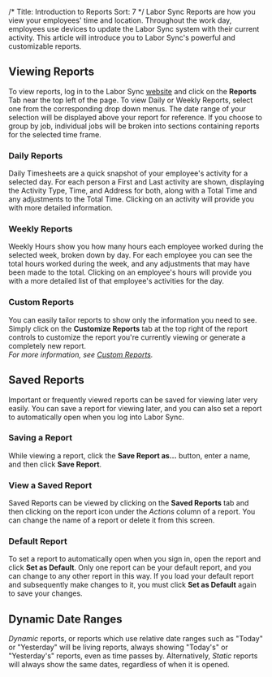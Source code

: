 /*
Title: Introduction to Reports
Sort: 7
*/
Labor Sync Reports are how you view your employees' time and location.  Throughout the work day, employees use devices to update the Labor Sync system with their current activity.  This article will introduce you to Labor Sync's powerful and customizable reports.

## Viewing Reports
To view reports, log in to the Labor Sync [website](https://www.laborsync.com/login) and click on the **Reports** Tab near the top left of the page. To view Daily or Weekly Reports, select one from the corresponding drop down menus.  The date range of your selection will be displayed above your report for reference.  If you choose to group by job, individual jobs will be broken into sections containing reports for the selected time frame.

### Daily Reports
Daily Timesheets are a quick snapshot of your employee's activity for a selected day.  For each person a First and Last activity are shown, displaying the Activity Type, Time, and Address for both, along with a Total Time and any adjustments to the Total Time. Clicking on an activity will provide you with more detailed information.

### Weekly Reports
Weekly Hours show you how many hours each employee worked during the selected week, broken down by day.  For each employee you can see the total hours worked during the week, and any adjustments that may have been made to the total.  Clicking on an employee's hours will provide you with a more detailed list of that employee's activities for the day.

### Custom Reports
You can easily tailor reports to show only the information you need to see.  Simply click on the **Customize Reports** tab at the top right of the report controls to customize the report you're currently viewing or generate a completely new report.  
*For more information, see [Custom Reports](http://support.laborsync.com/kb/advanced-topics/custom-reports).*  

## Saved Reports
Important or frequently viewed reports can be saved for viewing later very easily.  You can save a report for viewing later, and you can also set a report to automatically open when you log into Labor Sync. 

### Saving a Report
While viewing a report, click the **Save Report as...** button, enter a name, and then click **Save Report**. 

### View a Saved Report
Saved Reports can be viewed by clicking on the **Saved Reports** tab and then clicking on the report icon under the *Actions* column of a report. You can change the name of a report or delete it from this screen.

### Default Report
To set a report to automatically open when you sign in, open the report and click **Set as Default**.  Only one report can be your default report, and you can change to any other report in this way.  If you load your default report and subsequently make changes to it, you must click **Set as Default** again to save your changes.  

## Dynamic Date Ranges
*Dynamic* reports, or reports which use relative date ranges such as "Today" or "Yesterday" will be living reports, always showing "Today's" or "Yesterday's" reports, even as time passes by.  Alternatively, *Static* reports will always show the same dates, regardless of when it is opened.